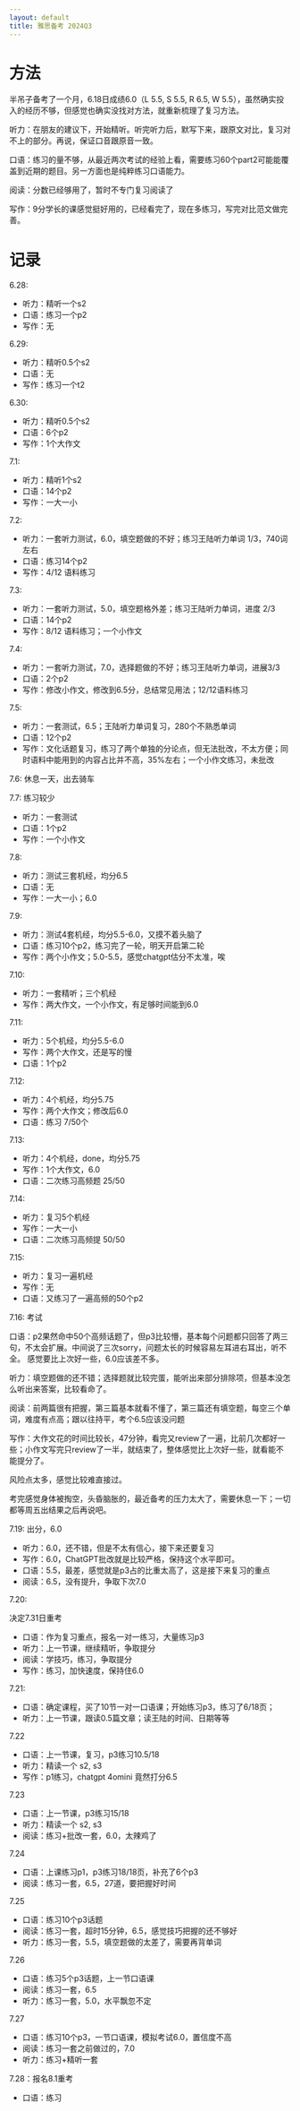 ```yaml
---
layout: default
title: 雅思备考 2024Q3
---
```


# 方法
半吊子备考了一个月，6.18日成绩6.0（L 5.5, S 5.5, R 6.5, W 5.5），虽然确实投入的经历不够，但感觉也确实没找对方法，就重新梳理了复习方法。

听力：在朋友的建议下，开始精听。听完听力后，默写下来，跟原文对比，复习对不上的部分。再说，保证口音跟原音一致。

口语：练习的量不够，从最近两次考试的经验上看，需要练习60个part2可能能覆盖到近期的题目。另一方面也是纯粹练习口语能力。

阅读：分数已经够用了，暂时不专门复习阅读了

写作：9分学长的课感觉挺好用的，已经看完了，现在多练习，写完对比范文做完善。

# 记录

6.28:
+ 听力：精听一个s2
+ 口语：练习一个p2
+ 写作：无

6.29:
+ 听力：精听0.5个s2
+ 口语：无
+ 写作：练习一个t2

6.30:
+ 听力：精听0.5个s2
+ 口语：6个p2
+ 写作：1个大作文

7.1:
+ 听力：精听1个s2
+ 口语：14个p2
+ 写作：一大一小

7.2:
+ 听力：一套听力测试，6.0，填空题做的不好；练习王陆听力单词 1/3，740词左右
+ 口语：练习14个p2
+ 写作：4/12 语料练习

7.3:
+ 听力：一套听力测试，5.0，填空题格外差；练习王陆听力单词，进度 2/3
+ 口语：14个p2
+ 写作：8/12 语料练习；一个小作文

7.4:
+ 听力：一套听力测试，7.0，选择题做的不好；练习王陆听力单词，进展3/3
+ 口语：2个p2
+ 写作：修改小作文，修改到6.5分，总结常见用法；12/12语料练习

7.5:
+ 听力：一套测试，6.5；王陆听力单词复习，280个不熟悉单词
+ 口语：12个p2
+ 写作：文化话题复习，练习了两个单独的分论点，但无法批改，不太方便；同时语料中能用到的内容占比并不高，35%左右；一个小作文练习，未批改

7.6: 休息一天，出去骑车

7.7: 练习较少
+ 听力：一套测试
+ 口语：1个p2
+ 写作：一个小作文

7.8:
+ 听力：测试三套机经，均分6.5
+ 口语：无
+ 写作：一大一小；6.0

7.9:
+ 听力：测试4套机经，均分5.5-6.0，又摸不着头脑了
+ 口语：练习10个p2，练习完了一轮，明天开启第二轮
+ 写作：两个小作文；5.0-5.5，感觉chatgpt估分不太准，唉

7.10:
+ 听力：一套精听；三个机经
+ 写作：两大作文，一个小作文，有足够时间能到6.0

7.11:
+ 听力：5个机经，均分5.5-6.0
+ 写作：两个大作文，还是写的慢
+ 口语：1个p2

7.12:
+ 听力：4个机经，均分5.75
+ 写作：两个大作文；修改后6.0
+ 口语：练习 7/50个

7.13:
+ 听力：4个机经，done，均分5.75
+ 写作：1个大作文，6.0
+ 口语：二次练习高频题 25/50

7.14:
+ 听力：复习5个机经
+ 写作：一大一小
+ 口语：二次练习高频提 50/50

7.15:
+ 听力：复习一遍机经
+ 写作：无
+ 口语：又练习了一遍高频的50个p2

7.16: 考试

口语：p2果然命中50个高频话题了，但p3比较懵，基本每个问题都只回答了两三句，不太会扩展。中间说了三次sorry，问题太长的时候容易左耳进右耳出，听不全。 感觉要比上次好一些，6.0应该差不多。

听力：填空题做的还不错；选择题就比较完蛋，能听出来部分排除项，但基本没怎么听出来答案，比较看命了。

阅读：前两篇很有把握，第三篇基本就看不懂了，第三篇还有填空题，每空三个单词，难度有点高；跟以往持平，考个6.5应该没问题

写作：大作文花的时间比较长，47分钟，看完又review了一遍，比前几次都好一些；小作文写完只review了一半，就结束了，整体感觉比上次好一些，就看能不能提分了。

风险点太多，感觉比较难直接过。

考完感觉身体被掏空，头昏脑胀的，最近备考的压力太大了，需要休息一下；一切都等周五出结果之后再说吧。

7.19: 出分，6.0
+ 听力：6.0，还不错，但是不太有信心，接下来还要复习
+ 写作：6.0，ChatGPT批改就是比较严格，保持这个水平即可。
+ 口语：5.5，最差，感觉就是p3占的比重太高了，这是接下来复习的重点
+ 阅读：6.5，没有提升，争取下次7.0

7.20: 

决定7.31日重考
+ 口语：作为复习重点，报名一对一练习，大量练习p3
+ 听力：上一节课，继续精听，争取提分
+ 阅读：学技巧，练习，争取提分
+ 写作：练习，加快速度，保持住6.0

7.21:
+ 口语：确定课程，买了10节一对一口语课；开始练习p3，练习了6/18页；
+ 听力：上一节课，跟读0.5篇文章；读王陆的时间、日期等等

7.22
+ 口语：上一节课，复习，p3练习10.5/18
+ 听力：精读一个 s2, s3
+ 写作：p1练习，chatgpt 4omini 竟然打分6.5

7.23
+ 口语：上一节课，p3练习15/18
+ 听力：精读一个 s2, s3
+ 阅读：练习+批改一套，6.0，太辣鸡了

7.24
+ 口语：上课练习p1，p3练习18/18页，补充了6个p3
+ 阅读：练习一套，6.5，27道，要把握好时间

7.25
+ 口语：练习10个p3话题
+ 阅读：练习一套，超时15分钟，6.5，感觉技巧把握的还不够好
+ 听力：练习一套，5.5，填空题做的太差了，需要再背单词

7.26
+ 口语：练习5个p3话题，上一节口语课
+ 阅读：练习一套，6.5
+ 听力：练习一套，5.0，水平飘忽不定

7.27
+ 口语：练习10个p3，一节口语课，模拟考试6.0，置信度不高
+ 阅读：练习一套之前做过的，7.0
+ 听力：练习+精听一套

7.28：报名8.1重考
+ 口语：练习
